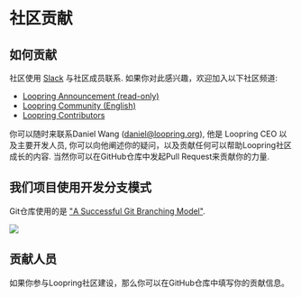 # 社区贡献

## 如何贡献

社区使用 [Slack](slack.com) 与社区成员联系. 如果你对此感兴趣，欢迎加入以下社区频道:

- [Loopring Announcement (read-only)](https://loopring-team.slack.com/messages/C60UCUECV)
- [Loopring Community (English)](https://loopring-team.slack.com/messages/C6NTLGX3P)
- [Loopring Contributors](https://loopring-team.slack.com/messages/G77R2BQUV)

你可以随时来联系Daniel Wang ([daniel@loopring.org](mailto:daniel@loopring.org)), 他是 Loopring CEO 以及主要开发人员, 你可以向他阐述你的疑问，以及贡献任何可以帮助Loopring社区成长的内容. 当然你可以在GitHub仓库中发起Pull Request来贡献你的力量.

## 我们项目使用开发分支模式

Git仓库使用的是 ["A Successful Git Branching Model"](http://nvie.com/posts/a-successful-git-branching-model/).

![](img/git-branching-model.png)

## 贡献人员

如果你参与Loopring社区建设，那么你可以在GitHub仓库中填写你的贡献信息。
